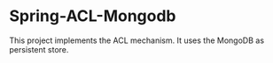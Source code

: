 Spring-ACL-Mongodb
==================

This project implements the ACL mechanism. It uses the MongoDB as persistent store.